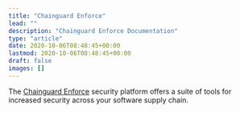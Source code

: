 ```yaml
---
title: "Chainguard Enforce"
lead: ""
description: "Chainguard Enforce Documentation"
type: "article"
date: 2020-10-06T08:48:45+00:00
lastmod: 2020-10-06T08:48:45+00:00
draft: false
images: []
---
```


The [Chainguard Enforce](https://www.chainguard.dev/chainguard-enforce?utm_source=docs) security platform offers a suite of tools for increased security across your software supply chain. 
